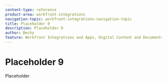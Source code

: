 ```yaml
---
content-type: reference
product-area: workfront-integrations
navigation-topic: workfront-integrations-navigation-topic
title: Placeholder 9
description: Placeholder 9
author: Becky
feature: Workfront Integrations and Apps, Digital Content and Documents
---
```


# Placeholder 9

Placeholder
<!--BECKY REMOVE THIS FILE-->